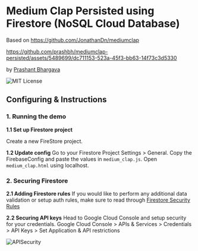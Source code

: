 # Medium Clap Persisted using Firestore (NoSQL Cloud Database)

Based on https://github.com/JonathanDn/mediumclap



https://github.com/prashbh/mediumclap-persisted/assets/5489699/dc711153-523a-45f3-bb63-14f73c3d5330



by [Prashant Bhargava](https://www.linkedin.com/in/prashantb16/)

![MIT License](https://badgen.net/badge/license/MIT/blue "MIT License")

## Configuring & Instructions

### 1. Running the demo

**1.1 Set up Firestore project**

Create a new FireStore project.

**1.2 Update config**
Go to your Firestore Project Settings > General.
Copy the FirebaseConfig and paste the values in `medium_clap.js`.
Open `medium_clap.html` using localhost.

### 2. Securing Firestore
**2.1 Adding Firestore rules**
If you would like to perform any additional data validation or setup auth rules, make sure to read through [Firestore Security Rules](https://firebase.google.com/docs/firestore/security/rules-structure)

**2.2 Securing API keys**
Head to Google Cloud Console and setup security for your credentials.
Google Cloud Console > APIs & Services > Credentials > API Keys > Set Application & API restrictions 

![APISecurity](https://github.com/prashbh/mediumclap-persisted/assets/5489699/d9b1f8a0-6844-4969-be98-db38da49f7f9)

